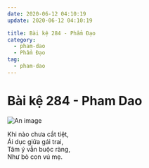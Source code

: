 ```yaml
---
date: 2020-06-12 04:10:19
update: 2020-06-12 04:10:19

title: Bài kệ 284 - Phẩm Đạo
category:
  - pham-dao
  - Phẩm Đạo
tag:
  - pham-dao
---
```


# Bài kệ 284 - Pham Dao

![An image](/img/pham-dao/pham-dao-284.jpg)

Khi nào chưa cắt tiệt,<br>Ái dục giữa gái trai,<br>Tâm ý vẫn buộc ràng,<br>Như bò con vú mẹ.<br>
